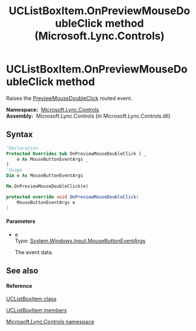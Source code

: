 ﻿---
title: UCListBoxItem.OnPreviewMouseDoubleClick method  (Microsoft.Lync.Controls)
TOCTitle: 'OnPreviewMouseDoubleClick method '
ms:assetid: M:Microsoft.Lync.Controls.UCListBoxItem.OnPreviewMouseDoubleClick(System.Windows.Input.MouseButtonEventArgs)_DI_3_UC_OCS14MrefLyncWPF
ms:mtpsurl: https://msdn.microsoft.com/en-us/library/microsoft.lync.controls.uclistboxitem.onpreviewmousedoubleclick(v=office.15)
ms:contentKeyID: 48593427
ms.date: 07/28/2014
mtps_version: v=office.15
f1_keywords:
- Microsoft.Lync.Controls.UCListBoxItem.OnPreviewMouseDoubleClick
dev_langs:
- CSharp
- JScript
- VB
- other
---

# UCListBoxItem.OnPreviewMouseDoubleClick method

Raises the [PreviewMouseDoubleClick](http://msdn2.microsoft.com/en-us/library/ms597617) routed event.

**Namespace:**  [Microsoft.Lync.Controls](microsoft-lync-controls-namespace_1.md)  
**Assembly:**  Microsoft.Lync.Controls (in Microsoft.Lync.Controls.dll)

## Syntax

``` vb
'Declaration
Protected Overrides Sub OnPreviewMouseDoubleClick ( _
    e As MouseButtonEventArgs _
)
'Usage
Dim e As MouseButtonEventArgs

Me.OnPreviewMouseDoubleClick(e)
```

``` csharp
protected override void OnPreviewMouseDoubleClick(
    MouseButtonEventArgs e
)
```

#### Parameters

  - e  
    Type: [System.Windows.Input.MouseButtonEventArgs](http://msdn2.microsoft.com/en-us/library/ms611349)  
    
    The event data.

## See also

#### Reference

[UCListBoxItem class](uclistboxitem-class-microsoft-lync-controls_1.md)

[UCListBoxItem members](uclistboxitem-members-microsoft-lync-controls_1.md)

[Microsoft.Lync.Controls namespace](microsoft-lync-controls-namespace_1.md)

